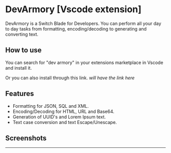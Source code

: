# DevArmory [Vscode extension]

DevArmory is a Switch Blade for Developers. You can perform all your day to day tasks from formatting, encoding/decoding to generating and converting text.

## How to use

You can search for "dev armory" in your extensions marketplace in Vscode and install it. 

Or you can also install through this link. *will have the link here*

## Features

* Formatting for JSON, SQL and XML.
* Encoding/Decoding for HTML, URL and Base64.
* Generation of UUID's and Lorem Ipsum text.
* Text case conversion and text Escape/Unescape.

## Screenshots





---


